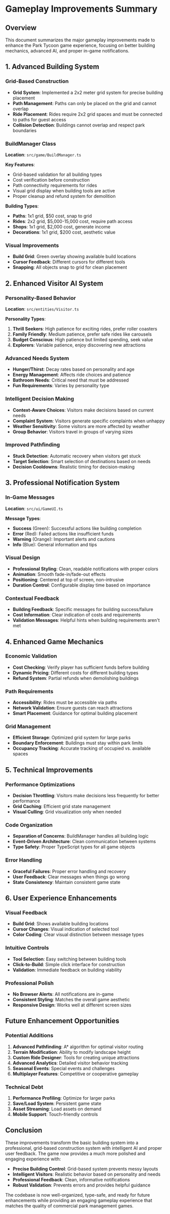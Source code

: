# Gameplay Improvements Summary

## Overview
This document summarizes the major gameplay improvements made to enhance the Park Tycoon game experience, focusing on better building mechanics, advanced AI, and proper in-game notifications.

## 1. Advanced Building System

### Grid-Based Construction
- **Grid System**: Implemented a 2x2 meter grid system for precise building placement
- **Path Management**: Paths can only be placed on the grid and cannot overlap
- **Ride Placement**: Rides require 2x2 grid spaces and must be connected to paths for guest access
- **Collision Detection**: Buildings cannot overlap and respect park boundaries

### BuildManager Class
**Location**: `src/game/BuildManager.ts`

**Key Features**:
- Grid-based validation for all building types
- Cost verification before construction
- Path connectivity requirements for rides
- Visual grid display when building tools are active
- Proper cleanup and refund system for demolition

**Building Types**:
- **Paths**: 1x1 grid, $50 cost, snap to grid
- **Rides**: 2x2 grid, $5,000-15,000 cost, require path access
- **Shops**: 1x1 grid, $2,000 cost, generate income
- **Decorations**: 1x1 grid, $200 cost, aesthetic value

### Visual Improvements
- **Build Grid**: Green overlay showing available build locations
- **Cursor Feedback**: Different cursors for different tools
- **Snapping**: All objects snap to grid for clean placement

## 2. Enhanced Visitor AI System

### Personality-Based Behavior
**Location**: `src/entities/Visitor.ts`

**Personality Types**:
1. **Thrill Seekers**: High patience for exciting rides, prefer roller coasters
2. **Family Friendly**: Medium patience, prefer safe rides like carousels
3. **Budget Conscious**: High patience but limited spending, seek value
4. **Explorers**: Variable patience, enjoy discovering new attractions

### Advanced Needs System
- **Hunger/Thirst**: Decay rates based on personality and age
- **Energy Management**: Affects ride choices and patience
- **Bathroom Needs**: Critical need that must be addressed
- **Fun Requirements**: Varies by personality type

### Intelligent Decision Making
- **Context-Aware Choices**: Visitors make decisions based on current needs
- **Complaint System**: Visitors generate specific complaints when unhappy
- **Weather Sensitivity**: Some visitors are more affected by weather
- **Group Behavior**: Visitors travel in groups of varying sizes

### Improved Pathfinding
- **Stuck Detection**: Automatic recovery when visitors get stuck
- **Target Selection**: Smart selection of destinations based on needs
- **Decision Cooldowns**: Realistic timing for decision-making

## 3. Professional Notification System

### In-Game Messages
**Location**: `src/ui/GameUI.ts`

**Message Types**:
- **Success** (Green): Successful actions like building completion
- **Error** (Red): Failed actions like insufficient funds
- **Warning** (Orange): Important alerts and cautions
- **Info** (Blue): General information and tips

### Visual Design
- **Professional Styling**: Clean, readable notifications with proper colors
- **Animation**: Smooth fade-in/fade-out effects
- **Positioning**: Centered at top of screen, non-intrusive
- **Duration Control**: Configurable display time based on importance

### Contextual Feedback
- **Building Feedback**: Specific messages for building success/failure
- **Cost Information**: Clear indication of costs and requirements
- **Validation Messages**: Helpful hints when building requirements aren't met

## 4. Enhanced Game Mechanics

### Economic Validation
- **Cost Checking**: Verify player has sufficient funds before building
- **Dynamic Pricing**: Different costs for different building types
- **Refund System**: Partial refunds when demolishing buildings

### Path Requirements
- **Accessibility**: Rides must be accessible via paths
- **Network Validation**: Ensure guests can reach attractions
- **Smart Placement**: Guidance for optimal building placement

### Grid Management
- **Efficient Storage**: Optimized grid system for large parks
- **Boundary Enforcement**: Buildings must stay within park limits
- **Occupancy Tracking**: Accurate tracking of occupied vs. available spaces

## 5. Technical Improvements

### Performance Optimizations
- **Decision Throttling**: Visitors make decisions less frequently for better performance
- **Grid Caching**: Efficient grid state management
- **Visual Culling**: Grid visualization only when needed

### Code Organization
- **Separation of Concerns**: BuildManager handles all building logic
- **Event-Driven Architecture**: Clean communication between systems
- **Type Safety**: Proper TypeScript types for all game objects

### Error Handling
- **Graceful Failures**: Proper error handling and recovery
- **User Feedback**: Clear messages when things go wrong
- **State Consistency**: Maintain consistent game state

## 6. User Experience Enhancements

### Visual Feedback
- **Build Grid**: Shows available building locations
- **Cursor Changes**: Visual indication of selected tool
- **Color Coding**: Clear visual distinction between message types

### Intuitive Controls
- **Tool Selection**: Easy switching between building tools
- **Click-to-Build**: Simple click interface for construction
- **Validation**: Immediate feedback on building viability

### Professional Polish
- **No Browser Alerts**: All notifications are in-game
- **Consistent Styling**: Matches the overall game aesthetic
- **Responsive Design**: Works well at different screen sizes

## Future Enhancement Opportunities

### Potential Additions
1. **Advanced Pathfinding**: A* algorithm for optimal visitor routing
2. **Terrain Modification**: Ability to modify landscape height
3. **Custom Ride Designer**: Tools for creating unique attractions
4. **Advanced Analytics**: Detailed visitor behavior tracking
5. **Seasonal Events**: Special events and challenges
6. **Multiplayer Features**: Competitive or cooperative gameplay

### Technical Debt
1. **Performance Profiling**: Optimize for larger parks
2. **Save/Load System**: Persistent game state
3. **Asset Streaming**: Load assets on demand
4. **Mobile Support**: Touch-friendly controls

## Conclusion

These improvements transform the basic building system into a professional, grid-based construction system with intelligent AI and proper user feedback. The game now provides a much more polished and engaging experience with:

- **Precise Building Control**: Grid-based system prevents messy layouts
- **Intelligent Visitors**: Realistic behavior based on personality and needs
- **Professional Feedback**: Clean, informative notifications
- **Robust Validation**: Prevents errors and provides helpful guidance

The codebase is now well-organized, type-safe, and ready for future enhancements while providing an engaging gameplay experience that matches the quality of commercial park management games.
